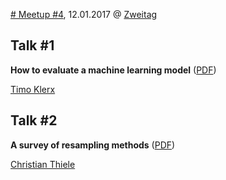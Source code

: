 [# Meetup #4](https://www.meetup.com/Data-Science-Meetup-Muenster/events/236209395/), 12.01.2017 @ [Zweitag](https://www.zweitag.de/)

## Talk #1

**How to evaluate a machine learning model** ([PDF](timo_klerx-how_to_evaluate_a_machine_learning_model.pdf))

[Timo Klerx](https://www.linkedin.com/in/timoklerx/de)

## Talk #2

**A survey of resampling methods** ([PDF](A_survey_of_resampling_methods.pdf))

[Christian Thiele](http://thie1e.github.io/)
